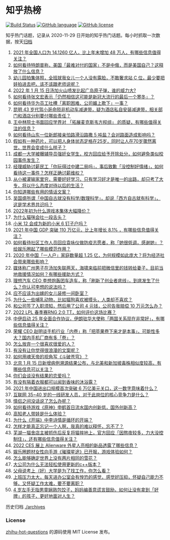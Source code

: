 # 知乎热榜
[![Build Status](https://github.com/ToWeLong/zhihu-hot-questions/workflows/CI/badge.svg)](https://github.com/ToWeLong/zhihu-hot-questions/actions)
[![GitHub language](https://img.shields.io/badge/language-golang-orange.svg)](https://golang.org/)
[![GitHub license](https://img.shields.io/github/license/ToWeLong/zhihu-hot-questions)](https://github.com/ToWeLong/zhihu-hot-questions/blob/main/LICENSE)

知乎热门话题，记录从 2020-11-29 日开始的知乎热门话题。每小时抓取一次数据，按天[归档](./archives)

<!-- BEGIN -->

1. [2021 年全国人口为 14.1260 亿人，比上年末增加 48 万人，有哪些信息值得关注？](https://www.zhihu.com/question/511928031)
1. [如何看待特朗普称，美国「最难对付的国家」不是中俄，而是美国自己？这释放了什么信息？](https://www.zhihu.com/question/512041228)
1. [幼儿园拍集体照，全班就我女儿一个人没有露脸，不敢奢求站 C 位，最少要把娃拍进去吧，该不该跟老师说呢？](https://www.zhihu.com/question/511054634)
1. [2022 年 1 月 15 日汤加火山喷发比起广岛原子弹，谁的威力大?](https://www.zhihu.com/question/511786643)
1. [如何看待张文宏表示「仍然相信这可能是新冠大流行的最后一个寒冬」？](https://www.zhihu.com/question/511782819)
1. [如何看待华为员工吐槽「离职困难、公司媚上欺下」一事？](https://www.zhihu.com/question/511038722)
1. [昆明 43 岁代驾小哥命陨非机动车减速带，疑为酒店私自安装减速带，相关部门和酒店分别要付哪些责任？](https://www.zhihu.com/question/511945221)
1. [王中林院士书面回应学界对 「拓展麦克斯韦方程组」 的质疑，有哪些值得关注的信息？](https://www.zhihu.com/question/512031340)
1. [如何看待山东一位新郎接亲怕路滑沿路撒 5 吨盐？会对路面造成影响吗？](https://www.zhihu.com/question/511460904)
1. [假如有一种药片，可以把人身体状态定格在25岁，同时让人在70岁骤然离世，世界会变成什么样子？](https://www.zhihu.com/question/511995224)
1. [成都一大学被曝辅导员强奸女学生，校方回应给予开除处分，如何避免类似校园事件发生？](https://www.zhihu.com/question/511947211)
1. [经理威胁讨薪民工「你玩得过中建二局吗」，事后致歉「没控制好情绪」，如何看待这一事件？怎样正确讨薪维权？](https://www.zhihu.com/question/512001926)
1. [从小被灌输家里穷，需要好好学习，只有学习好才是唯一的出路，却只考了大专，将以什么态度对待以后的生活？](https://www.zhihu.com/question/512005199)
1. [你知道哪些有用的情话文案？](https://www.zhihu.com/question/508319811)
1. [吴国盛所谓「中国自古就没有科学/数理科学」，却说「西方自古就有科学」，这是学术界共识吗？](https://www.zhihu.com/question/313617966)
1. [2022年初为什么游戏本集体大幅降价？](https://www.zhihu.com/question/511443875)
1. [为什么猫咪会吐一段舌头？](https://www.zhihu.com/question/37521857)
1. [小米 12 会成为新的小米 6 钉子户吗？](https://www.zhihu.com/question/511159970)
1. [2021 年中国 GDP 突破 110 万亿元，比上年增长 8.1% ，有哪些信息值得关注？](https://www.zhihu.com/question/511925311)
1. [如何看待社区工作人员回应袁咏仪做防疫志愿者，称「她很低调，感谢她」？给娱乐圈起了哪些模范作用？](https://www.zhihu.com/question/511880923)
1. [2020 年中国「一人户」家庭数量超 1.25 亿，为何规模如此庞大？将为经济社会带来哪些影响？](https://www.zhihu.com/question/511539730)
1. [媒体称广州男子在汤加失联两天，海啸来临前把微信里的钱转给妻子，目前当地救援情况如何？有哪些援助方式？](https://www.zhihu.com/question/511974919)
1. [理想汽车 CEO 李想炮轰团车造车，称「刷新了创业者底线」，到底发生了什么？你认可李想的说法吗？](https://www.zhihu.com/question/511925231)
1. [应不应该为出嫁的女儿装修一间卧室？](https://www.zhihu.com/question/487520820)
1. [为什么一些哺乳动物，比如猫狗喜欢被摸头，人类却不喜欢？](https://www.zhihu.com/question/511263880)
1. [和公司签了入职须知，然后用了公司 4 元钱，公司告我赔偿 10 万元怎么办？](https://www.zhihu.com/question/509048767)
1. [2022 LPL 春季赛RNG 2:0 TT，如何评价这场比赛？](https://www.zhihu.com/question/511993639)
1. [中伊启动 25 年全面合作协议，伊朗驻华大使称「两国关系现在非常好」，有哪些信息值得关注？](https://www.zhihu.com/question/511842740)
1. [荣耀 CEO 赵明谈手机行业「内卷」称「把苹果卷下来才是本事」，可能性多大？国内手机厂商有多「卷」？](https://www.zhihu.com/question/511307824)
1. [怎么放弃一个很喜欢很爱的人？](https://www.zhihu.com/question/510250861)
1. [有没有让你觉得很浪漫的文案呢？](https://www.zhihu.com/question/504989606)
1. [如何用魂天帝的视角写《斗破苍穹》？](https://www.zhihu.com/question/502897415)
1. [北京 1 月 15 日新增病例溯源结果公布，与北美和新加坡毒株相似度较高，有哪些信息可以关注？](https://www.zhihu.com/question/511951357)
1. [你们会谈没有结果的恋爱吗？](https://www.zhihu.com/question/509619619)
1. [有没有隔着衣服都可以闻到香味的沐浴露？](https://www.zhihu.com/question/425652370)
1. [2021 年中国进出口规模首次突破 6 万亿美元关口，这一数字意味着什么？](https://www.zhihu.com/question/511466885)
1. [互联网 35~40 岁的一线研发人员，对于此岗位的核心竞争力是什么？](https://www.zhihu.com/question/508452236)
1. [情侣之间没话说了怎么办呢？](https://www.zhihu.com/question/348132267)
1. [如何看待游戏《原神》申鹤首日流水国内创新低，国外创新高？](https://www.zhihu.com/question/510259719)
1. [高知老人带娃是什么体验？](https://www.zhihu.com/question/510311817)
1. [为什么《开端》中李诗情是循环的开端？](https://www.zhihu.com/question/511648527)
1. [怎样才能真正忘记一个人啊，我真的难以释怀，忘不了？](https://www.zhihu.com/question/510914521)
1. [芜湖一猫舍店主被抓伤后反复将猫摔地上，官方回应「因熬夜较多，力大没控制住」，还有哪些信息值得关注？](https://www.zhihu.com/question/511136893)
1. [2022 CES 展上 Alienware 外星人亮相的新品透露了哪些信息？](https://www.zhihu.com/question/510163763)
1. [娱乐圈题材女性向手游《璀璨星途》已开服，游戏体验如何？](https://www.zhihu.com/question/511220562)
1. [怎么能够确定世界上没有两片相同的雪花？](https://www.zhihu.com/question/510608812)
1. [大公司为什么无法轻松使用更新的c++版本？](https://www.zhihu.com/question/509541648)
1. [父母说考上（好）大学是为了找工作，你怎么看？](https://www.zhihu.com/question/511432047)
1. [上班压力太大，每天进办公室会有惶恐的感觉，感觉好压抑，怀疑自己能力不够，又怀疑工作太难，要不要离职？](https://www.zhihu.com/question/508859164)
1. [4 岁左手无指男童娴熟包饺子，妈妈编善意谎言鼓励，如何让没有拿到「好牌」的孩子，更好地面对人生？](https://www.zhihu.com/question/511386797)

<!-- END -->

历史归档 [./archives](./archives)


### License
[zhihu-hot-questions](https://github.com/towelong/zhihu-hot-questions) 的源码使用 MIT License 发布。